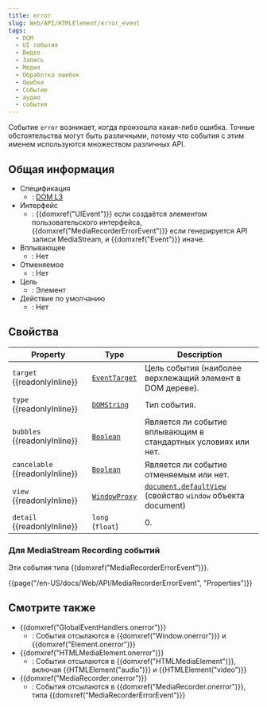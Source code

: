 ```yaml
---
title: error
slug: Web/API/HTMLElement/error_event
tags:
  - DOM
  - UI события
  - Видео
  - Запись
  - Медия
  - Обработка ошибок
  - Ошибки
  - Событие
  - аудио
  - события
---
```


Событие `error` возникает, когда произошла какая-либо ошибка. Точные обстоятельства могут быть различными, потому что события с этим именем используются множеством различных API.

## Общая информация

- Спецификация
  - : [DOM L3](http://www.w3.org/TR/DOM-Level-3-Events/#event-type-error)
- Интерфейс
  - : {{domxref("UIEvent")}} если создаётся элементом пользовательского интерфейса, {{domxref("MediaRecorderErrorEvent")}} если генерируется API записи MediaStream, и {{domxref("Event")}} иначе.
- Вплывающее
  - : Нет
- Отменяемое
  - : Нет
- Цель
  - : Элемент
- Действие по умолчанию
  - : Нет

## Свойства

| Property                        | Type                                          | Description                                                                                          |
| ------------------------------- | --------------------------------------------- | ---------------------------------------------------------------------------------------------------- |
| `target` {{readonlyInline}}     | [`EventTarget`](/ru/docs/Web/API/EventTarget) | Цель события (наиболее верхлежащий элемент в DOM дереве).                                            |
| `type` {{readonlyInline}}       | [`DOMString`](/ru/docs/Web/API/DOMString)     | Тип события.                                                                                         |
| `bubbles` {{readonlyInline}}    | [`Boolean`](/ru/docs/Web/API/Boolean)         | Является ли событие вплывающим в стандартных условиях или нет.                                       |
| `cancelable` {{readonlyInline}} | [`Boolean`](/ru/docs/Web/API/Boolean)         | Является ли событие отменяемым или нет.                                                              |
| `view` {{readonlyInline}}       | [`WindowProxy`](/ru/docs/Web/API/WindowProxy) | [`document.defaultView`](/ru/docs/Web/API/Document/defaultView) (свойство `window` объекта document) |
| `detail` {{readonlyInline}}     | `long` (`float`)                              | 0.                                                                                                   |

### Для MediaStream Recording событий

Эти события типа {{domxref("MediaRecorderErrorEvent")}}.

{{page("/en-US/docs/Web/API/MediaRecorderErrorEvent", "Properties")}}

## Смотрите также

- {{domxref("GlobalEventHandlers.onerror")}}
  - : События отсылаются в {{domxref("Window.onerror")}} и {{domxref("Element.onerror")}}
- {{domxref("HTMLMediaElement.onerror")}}
  - : События отсылаются в {{domxref("HTMLMediaElement")}}, включая {{HTMLElement("audio")}} и {{HTMLElement("video")}}
- {{domxref("MediaRecorder.onerror")}}
  - : События отсылаются в {{domxref("MediaRecorder.onerror")}}, типа {{domxref("MediaRecorderErrorEvent")}}
